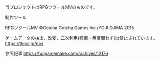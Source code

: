 当プロジェクトはRPGツクールMVのものです。

制作ツール

RPGツクールMV
©Gotcha Gotcha Games Inc./YOJI OJIMA 2015

ゲームデータの抽出、改変、二次利用(有償・無償問わず)は禁止されています。
https://tkool.jp/mv/


参照記事
https://fungamemake.com/archives/12176